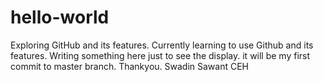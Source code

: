 # hello-world
Exploring GitHub and its features.
Currently learning to use Github and its features. Writing something here just to see the display. it will be my first commit to master branch. 
Thankyou.
Swadin Sawant
  CEH
